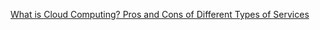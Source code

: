 [What is Cloud Computing? Pros and Cons of Different Types of Services](https://www.investopedia.com/terms/c/cloud-computing.asp)